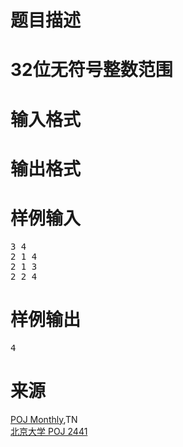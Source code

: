 

# 题目描述



# 32位无符号整数范围



# 输入格式



# 输出格式



# 样例输入


<pre class="sio">3 4
2 1 4
2 1 3
2 2 4
</pre>

# 样例输出


<pre class="sio">4</pre>

# 来源


<div class="ptx" lang="zh-CN">
<a href="searchproblem?field=source&amp;key=POJ+Monthly">POJ Monthly</a>,TN
</div>
<a href="http://www.poj.org/problem?id=2441&amp;lang=zh-CN&amp;change=true"> 北京大学 POJ 2441</a>
